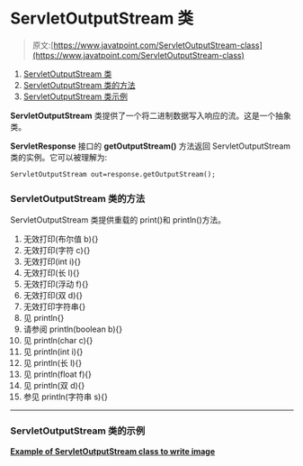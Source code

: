 # ServletOutputStream 类

> 原文:[https://www.javatpoint.com/ServletOutputStream-class](https://www.javatpoint.com/ServletOutputStream-class)

1.  [ServletOutputStream 类](#)
2.  [ServletOutputStream 类的方法](#method)
3.  [ServletOutputStream 类示例](#)

**ServletOutputStream** 类提供了一个将二进制数据写入响应的流。这是一个抽象类。

**ServletResponse** 接口的 **getOutputStream()** 方法返回 ServletOutputStream 类的实例。它可以被理解为:

```
ServletOutputStream out=response.getOutputStream();

```

### ServletOutputStream 类的方法

ServletOutputStream 类提供重载的 print()和 println()方法。

1.  无效打印(布尔值 b){}
2.  无效打印(字符 c){}
3.  无效打印(int i){}
4.  无效打印(长 l){}
5.  无效打印(浮动 f){}
6.  无效打印(双 d){}
7.  无效打印字符串{}
8.  见 println{}
9.  请参阅 println(boolean b){}
10.  见 println(char c){}
11.  见 println(int i){}
12.  见 println(长 l){}
13.  见 println(float f){}
14.  见 println(双 d){}
15.  参见 println(字符串 s){}

* * *

### ServletOutputStream 类的示例

[**Example of ServletOutputStream class to write image**](example-to-display-image-using-servlet)